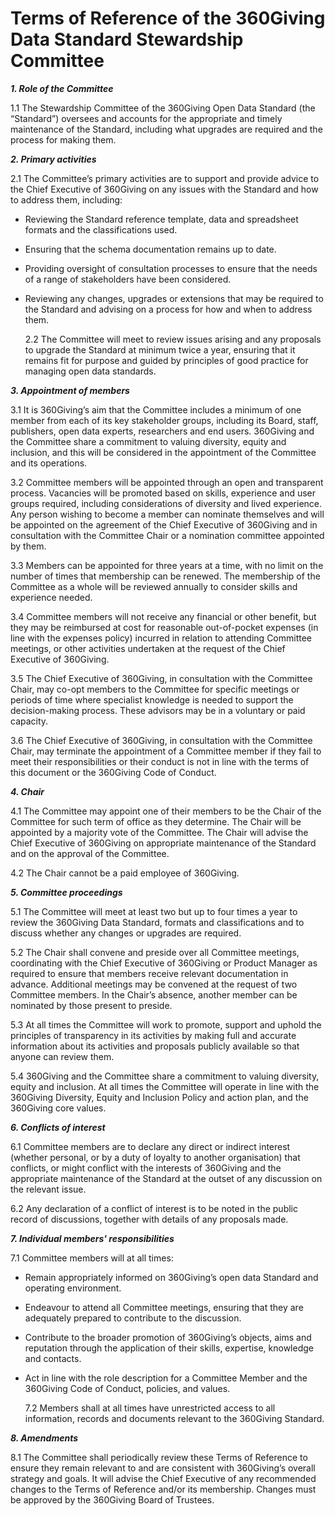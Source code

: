 # Terms of Reference of the 360Giving Data Standard Stewardship Committee

***1\. Role of the Committee***
  
   1.1 The Stewardship Committee of the 360Giving Open Data Standard (the “Standard”) oversees and accounts for the appropriate and timely maintenance of the Standard, including what upgrades are required and the process for making them.

***2\. Primary activities***

   2.1 The Committee’s primary activities are to support and provide advice to the Chief Executive of 360Giving on any issues with the Standard and how to address them, including:

- Reviewing the Standard reference template, data and spreadsheet formats and the classifications used.
- Ensuring that the schema documentation remains up to date.
- Providing oversight of consultation processes to ensure that the needs of a range of stakeholders have been considered.
- Reviewing any changes, upgrades or extensions that may be required to the Standard and advising on a process for how and when to address them.

   2.2 The Committee will meet to review issues arising and any proposals to upgrade the Standard at minimum twice a year, ensuring that it remains fit for purpose and guided by principles of good practice for managing open data standards.

***3\. Appointment of members***  

   3.1 It is 360Giving’s aim that the Committee includes a minimum of one member from each of its key stakeholder groups, including its Board, staff, publishers, open data experts, researchers and end users. 360Giving and the Committee share a commitment to valuing diversity, equity and inclusion, and this will be considered in the appointment of the Committee and its operations.

   3.2 Committee members will be appointed through an open and transparent process. Vacancies will be promoted based on skills, experience and user groups required, including considerations of diversity and lived experience. Any person wishing to become a member can nominate themselves and will be appointed on the agreement of the Chief Executive of 360Giving and in consultation with the Committee Chair or a nomination committee appointed by them.

   3.3 Members can be appointed for three years at a time, with no limit on the number of times that membership can be renewed. The membership of the Committee as a whole will be reviewed annually to consider skills and experience needed.

   3.4 Committee members will not receive any financial or other benefit, but they may be reimbursed at cost for reasonable out-of-pocket expenses (in line with the expenses policy) incurred in relation to attending Committee meetings, or other activities undertaken at the request of the Chief Executive of 360Giving.
   
   3.5 The Chief Executive of 360Giving, in consultation with the Committee Chair, may co-opt members to the Committee for specific meetings or periods of time where specialist knowledge is needed to support the decision-making process. These advisors may be in a voluntary or paid capacity.
   
   3.6 The Chief Executive of 360Giving, in consultation with the Committee Chair, may terminate the appointment of a Committee member if they fail to meet their responsibilities or their conduct is not in line with the terms of this document or the 360Giving Code of Conduct.

***4\. Chair***  

   4.1 The Committee may appoint one of their members to be the Chair of the Committee for such term of office as they determine. The Chair will be appointed by a majority vote of the Committee. The Chair will advise the Chief Executive of 360Giving on appropriate maintenance of the Standard and on the approval of the Committee.

   4.2 The Chair cannot be a paid employee of 360Giving.

***5\. Committee proceedings***

   5.1 The Committee will meet at least two but up to four times a year to review the 360Giving Data Standard, formats and classifications and to discuss whether any changes or upgrades are required.

   5.2 The Chair shall convene and preside over all Committee meetings, coordinating with the Chief Executive of 360Giving or Product Manager as required to ensure that members receive relevant documentation in advance. Additional meetings may be convened at the request of two Committee members. In the Chair’s absence, another member can be nominated by those present to preside.

   5.3 At all times the Committee will work to promote, support and uphold the principles of transparency in its activities by making full and accurate information about its activities and proposals publicly available so that anyone can review them.

   5.4 360Giving and the Committee share a commitment to valuing diversity, equity and inclusion. At all times the Committee will operate in line with the 360Giving Diversity, Equity and Inclusion Policy and action plan, and the 360Giving core values.

***6\. Conflicts of interest***

   6.1 Committee members are to declare any direct or indirect interest (whether personal, or by a duty of loyalty to another organisation) that conflicts, or might conflict with the interests of 360Giving and the appropriate maintenance of the Standard at the outset of any discussion on the relevant issue.

   6.2 Any declaration of a conflict of interest is to be noted in the public record of discussions, together with details of any proposals made.

***7\. Individual members' responsibilities*** 

   7.1 Committee members will at all times:

- Remain appropriately informed on 360Giving’s open data Standard and operating environment.
- Endeavour to attend all Committee meetings, ensuring that they are adequately prepared to contribute to the discussion.
- Contribute to the broader promotion of 360Giving’s objects, aims and reputation through the application of their skills, expertise, knowledge and contacts.
- Act in line with the role description for a Committee Member and the 360Giving Code of Conduct, policies, and values.

   7.2 Members shall at all times have unrestricted access to all information, records and documents relevant to the 360Giving Standard.

***8\. Amendments***

   8.1 The Committee shall periodically review these Terms of Reference to ensure they remain relevant to and are consistent with 360Giving’s overall strategy and goals. It will advise the Chief Executive of any recommended changes to the Terms of Reference and/or its membership. Changes must be approved by the 360Giving Board of Trustees. 
